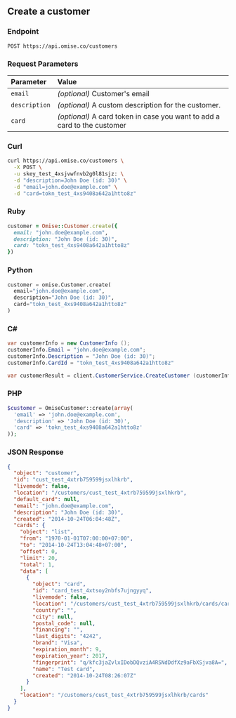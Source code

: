 ## Create a customer

### Endpoint

```
POST https://api.omise.co/customers
```

### Request Parameters

| Parameter                | Value                                             |
|:-------------------------|:--------------------------------------------------|
| `email`                  | *(optional)* Customer's email |
| `description`            | *(optional)* A custom description for the customer. |
| `card`                   | *(optional)* A card token in case you want to add a card to the customer |

### Curl

```sh
curl https://api.omise.co/customers \
  -X POST \
  -u skey_test_4xsjvwfnvb2g0l81sjz: \
  -d "description=John Doe (id: 30)" \
  -d "email=john.doe@example.com" \
  -d "card=tokn_test_4xs9408a642a1htto8z"
```

### Ruby

```ruby
customer = Omise::Customer.create({
  email: "john.doe@example.com",
  description: "John Doe (id: 30)",
  card: "tokn_test_4xs9408a642a1htto8z"
})
```

### Python

```python
customer = omise.Customer.create(
  email="john.doe@example.com",
  description="John Doe (id: 30)",
  card="tokn_test_4xs9408a642a1htto8z"
)
```

### C&#35;

```c#
var customerInfo = new CustomerInfo ();
customerInfo.Email = "john.doe@example.com";
customerInfo.Description = "John Doe (id: 30)";
customerInfo.CardId = "tokn_test_4xs9408a642a1htto8z"

var customerResult = client.CustomerService.CreateCustomer (customerInfo);
```

### PHP

```php
$customer = OmiseCustomer::create(array(
  'email' => 'john.doe@example.com',
  'description' => 'John Doe (id: 30)',
  'card' => 'tokn_test_4xs9408a642a1htto8z'
));
```

### JSON Response

```json
{
  "object": "customer",
  "id": "cust_test_4xtrb759599jsxlhkrb",
  "livemode": false,
  "location": "/customers/cust_test_4xtrb759599jsxlhkrb",
  "default_card": null,
  "email": "john.doe@example.com",
  "description": "John Doe (id: 30)",
  "created": "2014-10-24T06:04:48Z",
  "cards": {
    "object": "list",
    "from": "1970-01-01T07:00:00+07:00",
    "to": "2014-10-24T13:04:48+07:00",
    "offset": 0,
    "limit": 20,
    "total": 1,
    "data": [
      {
        "object": "card",
        "id": "card_test_4xtsoy2nbfs7ujngyyq",
        "livemode": false,
        "location": "/customers/cust_test_4xtrb759599jsxlhkrb/cards/card_test_4xtsoy2nbfs7ujngyyq",
        "country": "",
        "city": null,
        "postal_code": null,
        "financing": "",
        "last_digits": "4242",
        "brand": "Visa",
        "expiration_month": 9,
        "expiration_year": 2017,
        "fingerprint": "q/kfc3jaZvlxIDobDQvziA4RSNdDdfXz9aFbXSjva8A=",
        "name": "Test card",
        "created": "2014-10-24T08:26:07Z"
      }
    ],
    "location": "/customers/cust_test_4xtrb759599jsxlhkrb/cards"
  }
}
```
